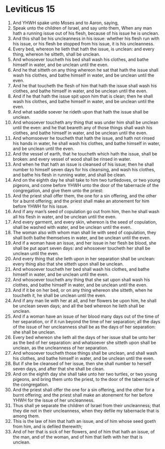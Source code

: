 ﻿# Leviticus 15
1. And YHWH spake unto Moses and to Aaron, saying, 
2. Speak unto the children of Israel, and say unto them, When any man hath a running issue out of his flesh, because of his issue he is unclean. 
3. And this shall be his uncleanness in his issue: whether his flesh run with his issue, or his flesh be stopped from his issue, it is his uncleanness. 
4. Every bed, whereon he lieth that hath the issue, is unclean: and every thing, whereon he sitteth, shall be unclean. 
5. And whosoever toucheth his bed shall wash his clothes, and bathe himself in water, and be unclean until the even. 
6. And he that sitteth on any thing whereon he sat that hath the issue shall wash his clothes, and bathe himself in water, and be unclean until the even. 
7. And he that toucheth the flesh of him that hath the issue shall wash his clothes, and bathe himself in water, and be unclean until the even. 
8. And if he that hath the issue spit upon him that is clean; then he shall wash his clothes, and bathe himself in water, and be unclean until the even. 
9. And what saddle soever he rideth upon that hath the issue shall be unclean. 
10. And whosoever toucheth any thing that was under him shall be unclean until the even: and he that beareth any of those things shall wash his clothes, and bathe himself in water, and be unclean until the even. 
11. And whomsoever he toucheth that hath the issue, and hath not rinsed his hands in water, he shall wash his clothes, and bathe himself in water, and be unclean until the even. 
12. And the vessel of earth, that he toucheth which hath the issue, shall be broken: and every vessel of wood shall be rinsed in water. 
13. And when he that hath an issue is cleansed of his issue; then he shall number to himself seven days for his cleansing, and wash his clothes, and bathe his flesh in running water, and shall be clean. 
14. And on the eighth day he shall take to him two turtledoves, or two young pigeons, and come before YHWH unto the door of the tabernacle of the congregation, and give them unto the priest: 
15. And the priest shall offer them, the one for a sin offering, and the other for a burnt offering; and the priest shall make an atonement for him before YHWH for his issue. 
16. And if any man’s seed of copulation go out from him, then he shall wash all his flesh in water, and be unclean until the even. 
17. And every garment, and every skin, whereon is the seed of copulation, shall be washed with water, and be unclean until the even. 
18. The woman also with whom man shall lie with seed of copulation, they shall both bathe themselves in water, and be unclean until the even. 
19.  And if a woman have an issue, and her issue in her flesh be blood, she shall be put apart seven days: and whosoever toucheth her shall be unclean until the even. 
20. And every thing that she lieth upon in her separation shall be unclean: every thing also that she sitteth upon shall be unclean. 
21. And whosoever toucheth her bed shall wash his clothes, and bathe himself in water, and be unclean until the even. 
22. And whosoever toucheth any thing that she sat upon shall wash his clothes, and bathe himself in water, and be unclean until the even. 
23. And if it be on her bed, or on any thing whereon she sitteth, when he toucheth it, he shall be unclean until the even. 
24. And if any man lie with her at all, and her flowers be upon him, he shall be unclean seven days; and all the bed whereon he lieth shall be unclean. 
25. And if a woman have an issue of her blood many days out of the time of her separation, or if it run beyond the time of her separation; all the days of the issue of her uncleanness shall be as the days of her separation: she shall be unclean. 
26. Every bed whereon she lieth all the days of her issue shall be unto her as the bed of her separation: and whatsoever she sitteth upon shall be unclean, as the uncleanness of her separation. 
27. And whosoever toucheth those things shall be unclean, and shall wash his clothes, and bathe himself in water, and be unclean until the even. 
28. But if she be cleansed of her issue, then she shall number to herself seven days, and after that she shall be clean. 
29. And on the eighth day she shall take unto her two turtles, or two young pigeons, and bring them unto the priest, to the door of the tabernacle of the congregation. 
30. And the priest shall offer the one for a sin offering, and the other for a burnt offering; and the priest shall make an atonement for her before YHWH for the issue of her uncleanness. 
31. Thus shall ye separate the children of Israel from their uncleanness; that they die not in their uncleanness, when they defile my tabernacle that is among them. 
32. This is the law of him that hath an issue, and of him whose seed goeth from him, and is defiled therewith; 
33. And of her that is sick of her flowers, and of him that hath an issue, of the man, and of the woman, and of him that lieth with her that is unclean. 
